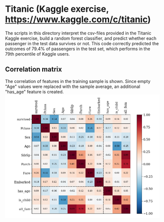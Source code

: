 # Titanic (Kaggle exercise, https://www.kaggle.com/c/titanic)

The scripts in this directory interpret the csv-files provided in the Titanic Kaggle exercise, build a random forest classifier, and predict whether each passenger in the test data survives or not.
This code correctly predicted the outcomes of 79.4% of passengers in the test set, which performs in the 79th percentile of Kaggle users. 

## Correlation matrix
The correlation of features in the training sample is shown. Since empty "Age" values were replaced with the sample average, an additional "has_age" feature is created.
![Correlation matrix in Titanic training data](titanic_corr.png)
